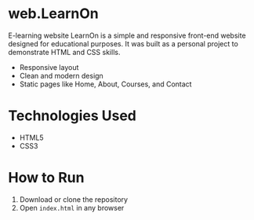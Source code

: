 # web.LearnOn
E-learning website 
LearnOn is a simple and responsive front-end website designed for educational purposes. It was built as a personal project to demonstrate HTML and CSS skills.
- Responsive layout
- Clean and modern design
- Static pages like Home, About, Courses, and Contact

# Technologies Used

- HTML5
- CSS3

# How to Run

1. Download or clone the repository
2. Open `index.html` in any browser
